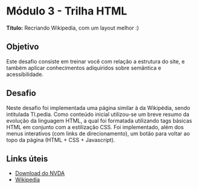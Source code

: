 # Módulo 3 - Trilha HTML

**Título:** Recriando Wikipedia, com um layout melhor :)

## Objetivo
Este desafio consiste em treinar você com relação a estrutura do site, e também aplicar conhecimentos adiquiridos sobre semântica e acessibilidade.

## Desafio
Neste desafio foi implementada uma página similar à da Wikipédia, sendo intitulada TI.pedia. Como conteúdo inicial utilizou-se um breve resumo da evolução da linguagem HTML, a qual foi formatada utilizando tags básicas HTML em conjunto com a estilização CSS. Foi implementado, além dos menus interativos (com links de direcionamento), um botão para voltar ao topo da página (HTML + CSS + Javascript).

## Links úteis
- [Download do NVDA](https://www.nvaccess.org/download/)
- [Wikipedia](https://pt.wikipedia.org/)


